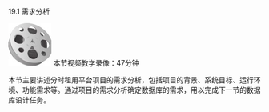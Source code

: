 ### 
  19.1 需求分析


<img class="my_markdown" class="h-pic" src="../images/Figure-0419-319.jpg" style="width:86px;  height: 85px; "/> 本节视频教学录像：47分钟

本节主要讲述分时租用平台项目的需求分析，包括项目的背景、系统目标、运行环境、功能需求等。通过项目的需求分析确定数据库的需求，用以完成下一节的数据库设计任务。

